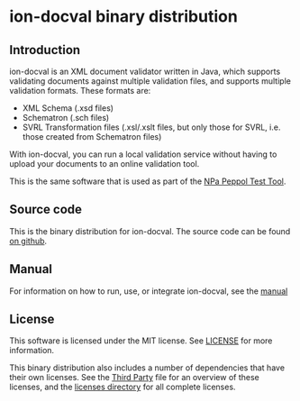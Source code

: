 
# ion-docval binary distribution

## Introduction

ion-docval is an XML document validator written in Java, which supports validating documents against multiple validation files, and supports multiple validation formats. These formats are:

- XML Schema (.xsd files)
- Schematron (.sch files)
- SVRL Transformation files (.xsl/.xslt files, but only those for SVRL, i.e. those created from Schematron files)

With ion-docval, you can run a local validation service without having to upload your documents to an online validation tool.

This is the same software that is used as part of the [NPa Peppol Test Tool](https://test.peppolautoriteit.nl/validate).


## Source code

This is the binary distribution for ion-docval. The source code can be found [on github](https://github.com/ionite/ion-docval).


## Manual

For information on how to run, use, or integrate ion-docval, see the [manual](docs/manual.md)

## License

This software is licensed under the MIT license. See [LICENSE](LICENSE) for more information.

This binary distribution also includes a number of dependencies that have their own licenses. See the [Third Party](THIRD-PARTY.txt) file for an overview of these licenses, and the [licenses directory](docs/licenses) for all complete licenses.